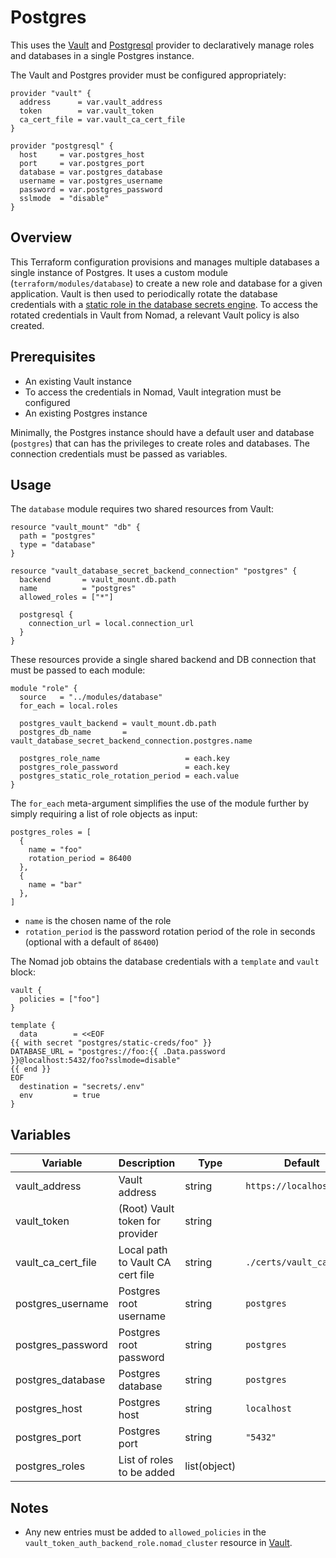 # Postgres

This uses the
[Vault](https://registry.terraform.io/providers/hashicorp/vault/latest/docs) and
[Postgresql](https://registry.terraform.io/providers/cyrilgdn/postgresql/latest/docs)
provider to declaratively manage roles and databases in a single Postgres
instance.

The Vault and Postgres provider must be configured appropriately:

```hcl
provider "vault" {
  address      = var.vault_address
  token        = var.vault_token
  ca_cert_file = var.vault_ca_cert_file
}

provider "postgresql" {
  host     = var.postgres_host
  port     = var.postgres_port
  database = var.postgres_database
  username = var.postgres_username
  password = var.postgres_password
  sslmode  = "disable"
}
```

## Overview

This Terraform configuration provisions and manages multiple databases a single
instance of Postgres. It uses a custom module (`terraform/modules/database`) to
create a new role and database for a given application. Vault is then used to
periodically rotate the database credentials with a [static role in the database
secrets
engine](https://developer.hashicorp.com/vault/docs/secrets/databases#static-roles).
To access the rotated credentials in Vault from Nomad, a relevant Vault policy
is also created.

## Prerequisites

- An existing Vault instance
- To access the credentials in Nomad, Vault integration must be configured
- An existing Postgres instance

Minimally, the Postgres instance should have a default user and database
(`postgres`) that can has the privileges to create roles and databases. The
connection credentials must be passed as variables.

## Usage

The `database` module requires two shared resources from Vault:

```hcl
resource "vault_mount" "db" {
  path = "postgres"
  type = "database"
}

resource "vault_database_secret_backend_connection" "postgres" {
  backend       = vault_mount.db.path
  name          = "postgres"
  allowed_roles = ["*"]

  postgresql {
    connection_url = local.connection_url
  }
}
```

These resources provide a single shared backend and DB connection that must be passed
to each module:

```hcl
module "role" {
  source   = "../modules/database"
  for_each = local.roles

  postgres_vault_backend = vault_mount.db.path
  postgres_db_name       = vault_database_secret_backend_connection.postgres.name

  postgres_role_name                   = each.key
  postgres_role_password               = each.key
  postgres_static_role_rotation_period = each.value
}
```

The `for_each` meta-argument simplifies the use of the module further by simply
requiring a list of role objects as input:

```hcl
postgres_roles = [
  {
    name = "foo"
    rotation_period = 86400
  },
  {
    name = "bar"
  },
]
```

- `name` is the chosen name of the role
- `rotation_period` is the password rotation period of the role in seconds
  (optional with a default of `86400`)

The Nomad job obtains the database credentials with a `template` and `vault` block:

```hcl
vault {
  policies = ["foo"]
}

template {
  data        = <<EOF
{{ with secret "postgres/static-creds/foo" }}
DATABASE_URL = "postgres://foo:{{ .Data.password }}@localhost:5432/foo?sslmode=disable"
{{ end }}
EOF
  destination = "secrets/.env"
  env         = true
}
```

## Variables

| Variable             | Description                          | Type   | Default    |
| -------------------- | ------------------------------------ | ------ | ---------- |
| vault_address        | Vault address | string | `https://localhost:8200`          |
| vault_token        | (Root) Vault token for provider  | string |                  |
| vault_ca_cert_file | Local path to Vault CA cert file | string | `./certs/vault_ca.crt` |
| postgres_username | Postgres root username | string | `postgres` |
| postgres_password | Postgres root password | string | `postgres` |
| postgres_database | Postgres database | string | `postgres` |
| postgres_host | Postgres host | string | `localhost`
| postgres_port | Postgres port | string | `"5432"` |
| postgres_roles | List of roles to be added | list(object) | |

## Notes

- Any new entries must be added to `allowed_policies` in the
  `vault_token_auth_backend_role.nomad_cluster` resource in [Vault](./vault.md).
